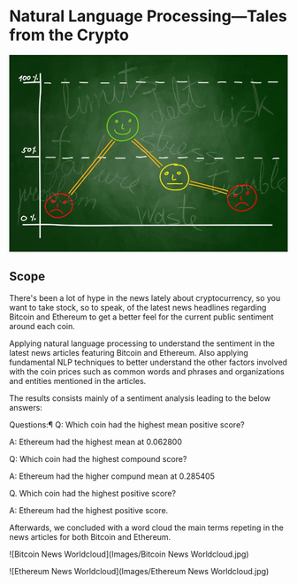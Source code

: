 # Natural Language Processing—Tales from the Crypto

![Stock Sentiment](Images/sentimental.jpeg)

## Scope

There's been a lot of hype in the news lately about cryptocurrency, so you want to take stock, so to speak, of the latest news headlines regarding Bitcoin and Ethereum to get a better feel for the current public sentiment around each coin.

Applying natural language processing to understand the sentiment in the latest news articles featuring Bitcoin and Ethereum. Also applying fundamental NLP techniques to better understand the other factors involved with the coin prices such as common words and phrases and organizations and entities mentioned in the articles.

The results consists mainly of a sentiment analysis leading to the below answers:

Questions:¶
Q: Which coin had the highest mean positive score?

A: Ethereum had the highest mean at 0.062800

Q: Which coin had the highest compound score?

A: Ethereum had the higher compund mean at 0.285405

Q. Which coin had the highest positive score?

A: Ethereum had the highest positive score.


Afterwards, we concluded with a word cloud the main terms repeting in the news articles for both Bitcoin and Ethereum.

![Bitcoin News Worldcloud](Images/Bitcoin News Worldcloud.jpg)


![Ethereum News Worldcloud](Images/Ethereum News Worldcloud.jpg)
